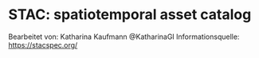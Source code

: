 # STAC: spatiotemporal asset catalog
Bearbeitet von: Katharina Kaufmann @KatharinaGI
Informationsquelle: https://stacspec.org/
